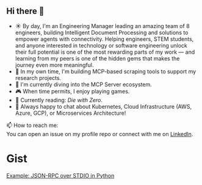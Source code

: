 ## Hi there 👋

- ☀️ By day, I'm an Engineering Manager leading an amazing team of 8 engineers, building Intelligent Document Processing and solutions to empower agents with connectivity. Helping engineers, STEM students, and anyone interested in technology or software engineering unlock their full potential is one of the most rewarding parts of my work — and learning from my peers is one of the hidden gems that makes the journey even more meaningful.
- 🌙 In my own time, I'm building MCP-based scraping tools to support my research projects.
- 🌱 I'm currently diving into the MCP Server ecosystem.
- 🎮 When time permits, I enjoy playing games.
- 📖 Currently reading: *Die with Zero*.
- 💬 Always happy to chat about Kubernetes, Cloud Infrastructure (AWS, Azure, GCP), or Microservices Architecture!

📫 How to reach me:  
You can open an issue on my profile repo or connect with me on [LinkedIn](https://www.linkedin.com/in/chingyilin/).

# Gist
[Example: JSON-RPC over STDIO in Python](https://gist.github.com/chingyi-lin/3ebba565064b6f5092bfd101e365591d)


